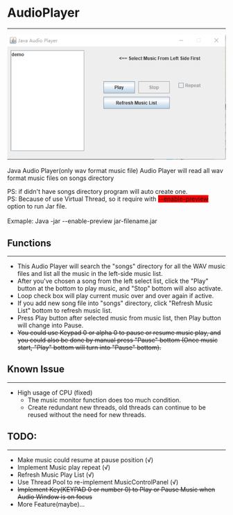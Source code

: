 # AudioPlayer
___
![AudioPlayer](/img/mainScene.png "AudioPlayer")

Java Audio Player(only wav format music file)
Audio Player will read all wav format music files on songs directory

PS: if didn't have songs directory program will auto create one. <br>
PS: Because of use Virtual Thread, so it require with <font style="background: red">--enable-preview</font> option to run Jar file. <br>
<br>
Exmaple: Java -jar --enable-preview jar-filename.jar

## Functions
___
* This Audio Player will search the "songs" directory for all the WAV music files and list all the music in the left-side music list.
* After you've chosen a song from the left select list, click the "Play" button at the bottom to play music, and "Stop" bottom will also activate.
* Loop check box will play current music over and over again if active.
* If you add new song file into "songs" directory, click "Refresh Music List" bottom to refresh music list.
* Press Play button after selected music from music list, then Play button will change into Pause.
* ~~You could use Keypad 0 or alpha 0 to pause or resume music play, and you could also be done by manual press "Pause" bottom (Once music start, "Play" bottom will turn into "Pause" bottom).~~

## Known Issue
___
 * High usage of CPU (fixed)
   * The music monitor function does too much condition.
   * Create redundant new threads, old threads can continue to be reused without the need for new threads.

## TODO:
___
 * Make music could resume at pause position (√)
 * Implement Music play repeat (√)
 * Refresh Music Play List (√)
 * Use Thread Pool to re-implement MusicControlPanel (√)
 * ~~Implement Key(KEYPAD 0 or number 0) to Play or Pause Music when Audio Window is on focus~~
 * More Feature(maybe)...
